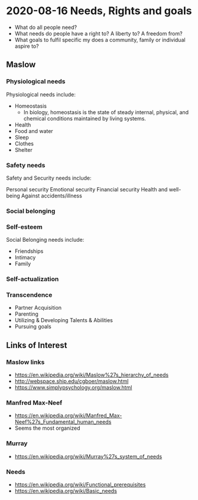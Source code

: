 # 2020-08-16 Needs, Rights and goals

* What do all people need?
* What needs do people have a right to? A liberty to? A freedom from?
* What goals to fulfil specific my does a community, family or individual aspire to?


## Maslow


### Physiological needs

Physiological needs include:

* Homeostasis
	* In biology, homeostasis is the state of steady internal, physical, and chemical conditions maintained by living systems.
* Health
* Food and water
* Sleep
* Clothes
* Shelter

### Safety needs

Safety and Security needs include:

Personal security
Emotional security
Financial security
Health and well-being
Against accidents/illness

### Social belonging


### Self-esteem

Social Belonging needs include:

* Friendships
* Intimacy
* Family

### Self-actualization


### Transcendence

* Partner Acquisition
* Parenting
* Utilizing & Developing Talents & Abilities
* Pursuing goals


## Links of Interest

### Maslow links

* https://en.wikipedia.org/wiki/Maslow%27s_hierarchy_of_needs
* http://webspace.ship.edu/cgboer/maslow.html
* https://www.simplypsychology.org/maslow.html

### Manfred Max-Neef

* https://en.wikipedia.org/wiki/Manfred_Max-Neef%27s_Fundamental_human_needs
* Seems the most organized

### Murray

* https://en.wikipedia.org/wiki/Murray%27s_system_of_needs


### Needs

* https://en.wikipedia.org/wiki/Functional_prerequisites
* https://en.wikipedia.org/wiki/Basic_needs